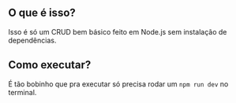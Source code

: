 ## O que é isso?

Isso é só um CRUD bem básico feito em Node.js sem instalação de dependências.

## Como executar?

É tão bobinho que pra executar só precisa rodar um `npm run dev` no terminal.